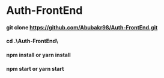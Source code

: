 # Auth-FrontEnd
#### git clone https://github.com/Abubakr98/Auth-FrontEnd.git
#### cd .\Auth-FrontEnd\
#### npm install or yarn install
#### npm start or yarn start
